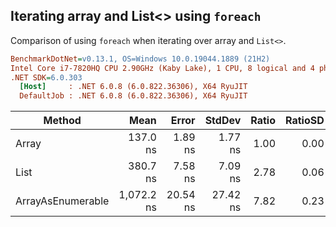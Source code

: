 ﻿## Iterating array and List<> using `foreach`

Comparison of using `foreach` when iterating over array and `List<>`.

``` ini
BenchmarkDotNet=v0.13.1, OS=Windows 10.0.19044.1889 (21H2)
Intel Core i7-7820HQ CPU 2.90GHz (Kaby Lake), 1 CPU, 8 logical and 4 physical cores
.NET SDK=6.0.303
  [Host]     : .NET 6.0.8 (6.0.822.36306), X64 RyuJIT
  DefaultJob : .NET 6.0.8 (6.0.822.36306), X64 RyuJIT
```
|            Method |       Mean |    Error |   StdDev | Ratio | RatioSD |
|------------------ |-----------:|---------:|---------:|------:|--------:|
|             Array |   137.0 ns |  1.89 ns |  1.77 ns |  1.00 |    0.00 |
|              List |   380.7 ns |  7.58 ns |  7.09 ns |  2.78 |    0.06 |
| ArrayAsEnumerable | 1,072.2 ns | 20.54 ns | 27.42 ns |  7.82 |    0.23 |
